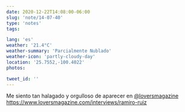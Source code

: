 ```yaml
---
date: 2020-12-22T14:08:00-06:00
slug: 'note/14-07-40'
type: 'notes'
tags:

lang: 'es'
weather: '21.4°C'
weather-summary: 'Parcialmente Nublado'
weather-icon: 'partly-cloudy-day'
location: '25.7552,-100.4022'
photos:

tweet_id: ''
---
```

Me siento tan halagado y orgulloso de aparecer en [@loversmagazine](https://twitter.com/@loversmagazine)
https://www.loversmagazine.com/interviews/ramiro-ruiz